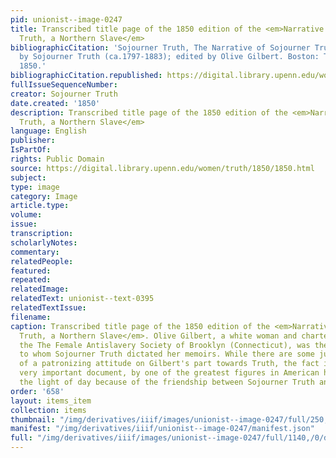 ```yaml
---
pid: unionist--image-0247
title: Transcribed title page of the 1850 edition of the <em>Narrative of Sojourner
  Truth, a Northern Slave</em>
bibliographicCitation: 'Sojourner Truth, The Narrative of Sojourner Truth, Dictated
  by Sojourner Truth (ca.1797-1883); edited by Olive Gilbert. Boston: The Author,
  1850.'
bibliographicCitation.republished: https://digital.library.upenn.edu/women/truth/1850/1850.html
fullIssueSequenceNumber: 
creator: Sojourner Truth
date.created: '1850'
description: Transcribed title page of the 1850 edition of the <em>Narrative of Sojourner
  Truth, a Northern Slave</em>
language: English
publisher: 
IsPartOf: 
rights: Public Domain
source: https://digital.library.upenn.edu/women/truth/1850/1850.html
subject: 
type: image
category: Image
article.type: 
volume: 
issue: 
transcription: 
scholarlyNotes: 
commentary: 
relatedPeople: 
featured: 
repeated: 
relatedImage: 
relatedText: unionist--text-0395
relatedTextIssue: 
filename: 
caption: Transcribed title page of the 1850 edition of the <em>Narrative of Sojourner
  Truth, a Northern Slave</em>. Olive Gilbert, a white woman and charter member of
  the The Female Antislavery Society of Brooklyn (Connecticut), was the amanuensis
  to whom Sojourner Truth dictated her memoirs. While there are some just criticisms
  of a patronizing attitude on Gilbert's part towards Truth, the fact is that this
  very important document, by one of the greatest figures in American history, saw
  the light of day because of the friendship between Sojourner Truth and Olive Gilbert.
order: '658'
layout: items_item
collection: items
thumbnail: "/img/derivatives/iiif/images/unionist--image-0247/full/250,/0/default.jpg"
manifest: "/img/derivatives/iiif/unionist--image-0247/manifest.json"
full: "/img/derivatives/iiif/images/unionist--image-0247/full/1140,/0/default.jpg"
---
```


